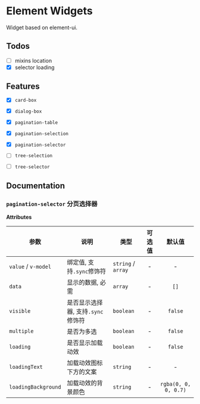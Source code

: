 # Element Widgets

Widget based on element-ui.

## Todos

- [ ] mixins location
- [X] selector loading

## Features

- [X] `card-box`

- [X] `dialog-box`

- [X] `pagination-table`

- [X] `pagination-selection`

- [X] `pagination-selector`

- [ ] `tree-selection`

- [ ] `tree-selector`

## Documentation

### `pagination-selector` 分页选择器

**Attributes**

| 参数 | 说明 | 类型 | 可选值 | 默认值 |
| --- | --- | --- | :---: | :---: |
| `value` / `v-model` | 绑定值, 支持`.sync`修饰符 | `string` / `array` | - | - |
| `data` | 显示的数据, 必需 | `array` | - | `[]` |
| `visible` | 是否显示选择器, 支持`.sync`修饰符 | `boolean` | - | `false` |
| `multiple` | 是否为多选 | `boolean` | - | `false` |s
| `loading` | 是否显示加载动效 | `boolean` | - | `false` |
| `loadingText` | 加载动效图标下方的文案 | `string` | - | - |
| `loadingBackground` | 加载动效的背景颜色 | `string` | - | `rgba(0, 0, 0, 0.7)` |
